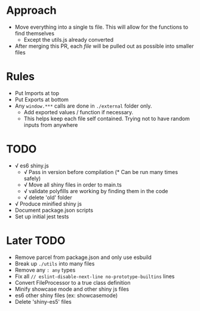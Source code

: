 # Approach
* Move everything into a single ts file. This will allow for the functions to find themselves
  * Except the utils.js already converted
* After merging this PR, each _file_ will be pulled out as possible into smaller files


# Rules
* Put Imports at top
* Put Exports at bottom
* Any `window.***` calls are done in `./external` folder only.
  * Add exported values / function if necessary.
  * This helps keep each file self contained. Trying not to have random inputs from anywhere

# TODO

* √ es6 shiny.js
  * √ Pass in version before compilation
    (* Can be run many times safely)
  * √ Move all shiny files in order to main.ts
  * √ validate polyfills are working by finding them in the code
  * √ delete 'old' folder
* √ Produce minified shiny js
* Document package.json scripts
* Set up initial jest tests


# Later TODO

* Remove parcel from package.json and only use esbuild
* Break up `./utils` into many files
* Remove any `: any` types
* Fix all `// eslint-disable-next-line no-prototype-builtins` lines
* Convert FileProcessor to a true class definition
* Minify showcase mode and other shiny js files
* es6 other shiny files (ex: showcasemode)
* Delete 'shiny-es5' files
